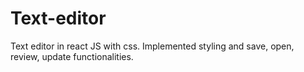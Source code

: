 # Text-editor
Text editor in react JS with css. Implemented styling and save, open, review, update functionalities.
